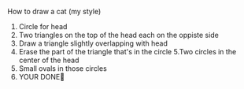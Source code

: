 How to draw a cat (my style)
1. Circle for head
2. Two triangles on the top of the head each on the oppiste side
3. Draw a triangle slightly overlapping with head
4. Erase the part of the triangle that's in the circle
5.Two circles in the center of the head
6. Small ovals in those circles
7. YOUR DONE🎉